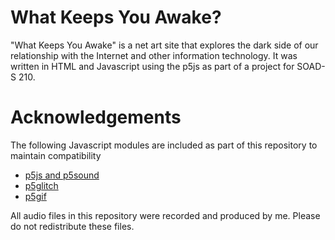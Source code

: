 # What Keeps You Awake?

"What Keeps You Awake" is a net art site that explores the dark side of our relationship with the Internet and other information technology.
It was written in HTML and Javascript using the p5js as part of a project for SOAD-S 210.

# Acknowledgements
The following Javascript modules are included as part of this repository to maintain compatibility
* [p5js and p5sound](https://p5js.org)
* [p5glitch](https://github.com/ffd8/p5.glitch)
* [p5gif](https://github.com/antiboredom/p5.gif.js)

All audio files in this repository were recorded and produced by me. Please do not redistribute these files.
